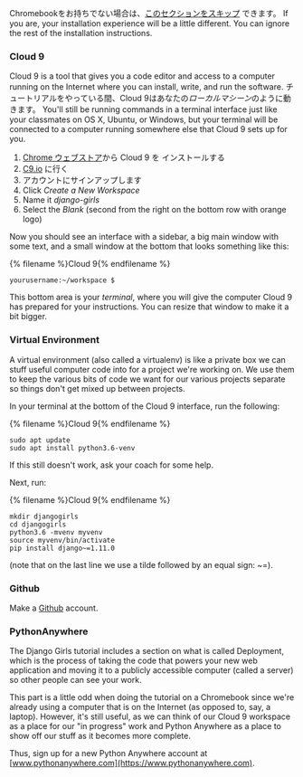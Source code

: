 Chromebookをお持ちでない場合は、[このセクションをスキップ](http://tutorial.djangogirls.org/en/installation/#install-python) できます。 If you are, your installation experience will be a little different. You can ignore the rest of the installation instructions.

### Cloud 9

Cloud 9 is a tool that gives you a code editor and access to a computer running on the Internet where you can install, write, and run the software. チュートリアルをやっている間、Cloud 9はあなたの*ローカルマシーン*のように動きます。 You'll still be running commands in a terminal interface just like your classmates on OS X, Ubuntu, or Windows, but your terminal will be connected to a computer running somewhere else that Cloud 9 sets up for you.

1. [Chrome ウェブストア](https://chrome.google.com/webstore/detail/cloud9/nbdmccoknlfggadpfkmcpnamfnbkmkcp)から Cloud 9 を インストールする
2. [C9.io](https://c9.io) に行く
3. アカウントにサインアップします
4. Click *Create a New Workspace*
5. Name it *django-girls*
6. Select the *Blank* (second from the right on the bottom row with orange logo)

Now you should see an interface with a sidebar, a big main window with some text, and a small window at the bottom that looks something like this:

{% filename %}Cloud 9{% endfilename %}

    yourusername:~/workspace $
    

This bottom area is your *terminal*, where you will give the computer Cloud 9 has prepared for your instructions. You can resize that window to make it a bit bigger.

### Virtual Environment

A virtual environment (also called a virtualenv) is like a private box we can stuff useful computer code into for a project we're working on. We use them to keep the various bits of code we want for our various projects separate so things don't get mixed up between projects.

In your terminal at the bottom of the Cloud 9 interface, run the following:

{% filename %}Cloud 9{% endfilename %}

    sudo apt update
    sudo apt install python3.6-venv
    

If this still doesn't work, ask your coach for some help.

Next, run:

{% filename %}Cloud 9{% endfilename %}

    mkdir djangogirls
    cd djangogirls
    python3.6 -mvenv myvenv
    source myvenv/bin/activate
    pip install django~=1.11.0
    

(note that on the last line we use a tilde followed by an equal sign: ~=).

### Github

Make a [Github](https://github.com) account.

### PythonAnywhere

The Django Girls tutorial includes a section on what is called Deployment, which is the process of taking the code that powers your new web application and moving it to a publicly accessible computer (called a server) so other people can see your work.

This part is a little odd when doing the tutorial on a Chromebook since we're already using a computer that is on the Internet (as opposed to, say, a laptop). However, it's still useful, as we can think of our Cloud 9 workspace as a place for our "in progress" work and Python Anywhere as a place to show off our stuff as it becomes more complete.

Thus, sign up for a new Python Anywhere account at [www.pythonanywhere.com](https://www.pythonanywhere.com).